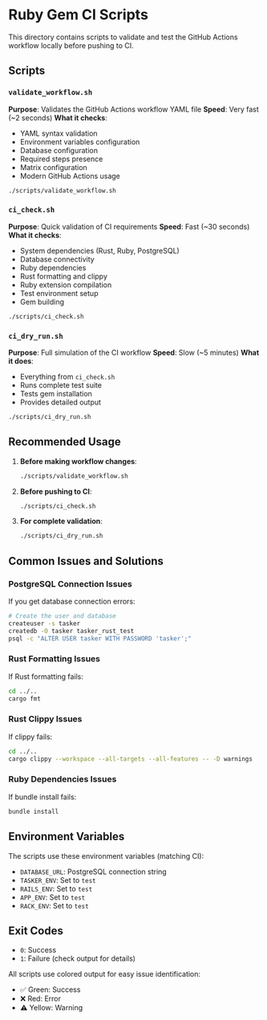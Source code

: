 # Ruby Gem CI Scripts

This directory contains scripts to validate and test the GitHub Actions workflow locally before pushing to CI.

## Scripts

### `validate_workflow.sh`
**Purpose**: Validates the GitHub Actions workflow YAML file
**Speed**: Very fast (~2 seconds)
**What it checks**:
- YAML syntax validation
- Environment variables configuration
- Database configuration
- Required steps presence
- Matrix configuration
- Modern GitHub Actions usage

```bash
./scripts/validate_workflow.sh
```

### `ci_check.sh`
**Purpose**: Quick validation of CI requirements
**Speed**: Fast (~30 seconds)
**What it checks**:
- System dependencies (Rust, Ruby, PostgreSQL)
- Database connectivity
- Ruby dependencies
- Rust formatting and clippy
- Ruby extension compilation
- Test environment setup
- Gem building

```bash
./scripts/ci_check.sh
```

### `ci_dry_run.sh`
**Purpose**: Full simulation of the CI workflow
**Speed**: Slow (~5 minutes)
**What it does**:
- Everything from `ci_check.sh`
- Runs complete test suite
- Tests gem installation
- Provides detailed output

```bash
./scripts/ci_dry_run.sh
```

## Recommended Usage

1. **Before making workflow changes**:
   ```bash
   ./scripts/validate_workflow.sh
   ```

2. **Before pushing to CI**:
   ```bash
   ./scripts/ci_check.sh
   ```

3. **For complete validation**:
   ```bash
   ./scripts/ci_dry_run.sh
   ```

## Common Issues and Solutions

### PostgreSQL Connection Issues
If you get database connection errors:

```bash
# Create the user and database
createuser -s tasker
createdb -O tasker tasker_rust_test
psql -c "ALTER USER tasker WITH PASSWORD 'tasker';"
```

### Rust Formatting Issues
If Rust formatting fails:

```bash
cd ../..
cargo fmt
```

### Rust Clippy Issues
If clippy fails:

```bash
cd ../..
cargo clippy --workspace --all-targets --all-features -- -D warnings
```

### Ruby Dependencies Issues
If bundle install fails:

```bash
bundle install
```

## Environment Variables

The scripts use these environment variables (matching CI):

- `DATABASE_URL`: PostgreSQL connection string
- `TASKER_ENV`: Set to `test`
- `RAILS_ENV`: Set to `test`
- `APP_ENV`: Set to `test`
- `RACK_ENV`: Set to `test`

## Exit Codes

- `0`: Success
- `1`: Failure (check output for details)

All scripts use colored output for easy issue identification:
- ✅ Green: Success
- ❌ Red: Error
- ⚠️ Yellow: Warning